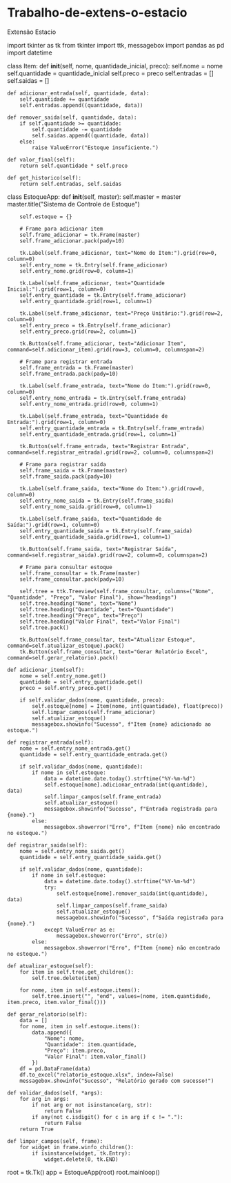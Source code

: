 # Trabalho-de-extens-o-estacio
Extensão Estacio

import tkinter as tk
from tkinter import ttk, messagebox
import pandas as pd
import datetime

class Item:
    def __init__(self, nome, quantidade_inicial, preco):
        self.nome = nome
        self.quantidade = quantidade_inicial
        self.preco = preco
        self.entradas = []
        self.saidas = []

    def adicionar_entrada(self, quantidade, data):
        self.quantidade += quantidade
        self.entradas.append((quantidade, data))

    def remover_saida(self, quantidade, data):
        if self.quantidade >= quantidade:
            self.quantidade -= quantidade
            self.saidas.append((quantidade, data))
        else:
            raise ValueError("Estoque insuficiente.")

    def valor_final(self):
        return self.quantidade * self.preco

    def get_historico(self):
        return self.entradas, self.saidas

class EstoqueApp:
    def __init__(self, master):
        self.master = master
        master.title("Sistema de Controle de Estoque")

        self.estoque = {}

        # Frame para adicionar item
        self.frame_adicionar = tk.Frame(master)
        self.frame_adicionar.pack(pady=10)

        tk.Label(self.frame_adicionar, text="Nome do Item:").grid(row=0, column=0)
        self.entry_nome = tk.Entry(self.frame_adicionar)
        self.entry_nome.grid(row=0, column=1)

        tk.Label(self.frame_adicionar, text="Quantidade Inicial:").grid(row=1, column=0)
        self.entry_quantidade = tk.Entry(self.frame_adicionar)
        self.entry_quantidade.grid(row=1, column=1)

        tk.Label(self.frame_adicionar, text="Preço Unitário:").grid(row=2, column=0)
        self.entry_preco = tk.Entry(self.frame_adicionar)
        self.entry_preco.grid(row=2, column=1)

        tk.Button(self.frame_adicionar, text="Adicionar Item", command=self.adicionar_item).grid(row=3, column=0, columnspan=2)

        # Frame para registrar entrada
        self.frame_entrada = tk.Frame(master)
        self.frame_entrada.pack(pady=10)

        tk.Label(self.frame_entrada, text="Nome do Item:").grid(row=0, column=0)
        self.entry_nome_entrada = tk.Entry(self.frame_entrada)
        self.entry_nome_entrada.grid(row=0, column=1)

        tk.Label(self.frame_entrada, text="Quantidade de Entrada:").grid(row=1, column=0)
        self.entry_quantidade_entrada = tk.Entry(self.frame_entrada)
        self.entry_quantidade_entrada.grid(row=1, column=1)

        tk.Button(self.frame_entrada, text="Registrar Entrada", command=self.registrar_entrada).grid(row=2, column=0, columnspan=2)

        # Frame para registrar saída
        self.frame_saida = tk.Frame(master)
        self.frame_saida.pack(pady=10)

        tk.Label(self.frame_saida, text="Nome do Item:").grid(row=0, column=0)
        self.entry_nome_saida = tk.Entry(self.frame_saida)
        self.entry_nome_saida.grid(row=0, column=1)

        tk.Label(self.frame_saida, text="Quantidade de Saída:").grid(row=1, column=0)
        self.entry_quantidade_saida = tk.Entry(self.frame_saida)
        self.entry_quantidade_saida.grid(row=1, column=1)

        tk.Button(self.frame_saida, text="Registrar Saída", command=self.registrar_saida).grid(row=2, column=0, columnspan=2)

        # Frame para consultar estoque
        self.frame_consultar = tk.Frame(master)
        self.frame_consultar.pack(pady=10)

        self.tree = ttk.Treeview(self.frame_consultar, columns=("Nome", "Quantidade", "Preço", "Valor Final"), show="headings")
        self.tree.heading("Nome", text="Nome")
        self.tree.heading("Quantidade", text="Quantidade")
        self.tree.heading("Preço", text="Preço")
        self.tree.heading("Valor Final", text="Valor Final")
        self.tree.pack()

        tk.Button(self.frame_consultar, text="Atualizar Estoque", command=self.atualizar_estoque).pack()
        tk.Button(self.frame_consultar, text="Gerar Relatório Excel", command=self.gerar_relatorio).pack()

    def adicionar_item(self):
        nome = self.entry_nome.get()
        quantidade = self.entry_quantidade.get()
        preco = self.entry_preco.get()

        if self.validar_dados(nome, quantidade, preco):
            self.estoque[nome] = Item(nome, int(quantidade), float(preco))
            self.limpar_campos(self.frame_adicionar)
            self.atualizar_estoque()
            messagebox.showinfo("Sucesso", f"Item {nome} adicionado ao estoque.")

    def registrar_entrada(self):
        nome = self.entry_nome_entrada.get()
        quantidade = self.entry_quantidade_entrada.get()

        if self.validar_dados(nome, quantidade):
            if nome in self.estoque:
                data = datetime.date.today().strftime("%Y-%m-%d")
                self.estoque[nome].adicionar_entrada(int(quantidade), data)
                self.limpar_campos(self.frame_entrada)
                self.atualizar_estoque()
                messagebox.showinfo("Sucesso", f"Entrada registrada para {nome}.")
            else:
                messagebox.showerror("Erro", f"Item {nome} não encontrado no estoque.")

    def registrar_saida(self):
        nome = self.entry_nome_saida.get()
        quantidade = self.entry_quantidade_saida.get()

        if self.validar_dados(nome, quantidade):
            if nome in self.estoque:
                data = datetime.date.today().strftime("%Y-%m-%d")
                try:
                    self.estoque[nome].remover_saida(int(quantidade), data)
                    self.limpar_campos(self.frame_saida)
                    self.atualizar_estoque()
                    messagebox.showinfo("Sucesso", f"Saída registrada para {nome}.")
                except ValueError as e:
                    messagebox.showerror("Erro", str(e))
            else:
                messagebox.showerror("Erro", f"Item {nome} não encontrado no estoque.")

    def atualizar_estoque(self):
        for item in self.tree.get_children():
            self.tree.delete(item)

        for nome, item in self.estoque.items():
            self.tree.insert("", "end", values=(nome, item.quantidade, item.preco, item.valor_final()))

    def gerar_relatorio(self):
        data = []
        for nome, item in self.estoque.items():
            data.append({
                "Nome": nome,
                "Quantidade": item.quantidade,
                "Preço": item.preco,
                "Valor Final": item.valor_final()
            })
        df = pd.DataFrame(data)
        df.to_excel("relatorio_estoque.xlsx", index=False)
        messagebox.showinfo("Sucesso", "Relatório gerado com sucesso!")

    def validar_dados(self, *args):
        for arg in args:
            if not arg or not isinstance(arg, str):
                return False
            if any(not c.isdigit() for c in arg if c != "."):
                return False
        return True

    def limpar_campos(self, frame):
        for widget in frame.winfo_children():
            if isinstance(widget, tk.Entry):
                widget.delete(0, tk.END)

root = tk.Tk()
app = EstoqueApp(root)
root.mainloop()
